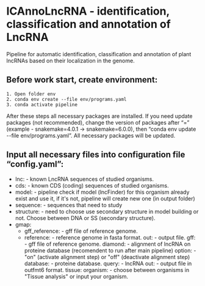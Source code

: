 # ICAnnoLncRNA - identification, classification and annotation of LncRNA
Pipeline for automatic identification, classification and annotation of plant lncRNAs based on their localization in the genome.
## Before work start, create environment:
    1. Open folder env
    2. conda env create --file env/programs.yaml
    3. conda activate pipeline
After these steps all necessary packages are installed. If you need update packages (not recommended), change the version of  packages after “=” (example - snakemake=4.0.1 -> snakemake=6.0.0), then “conda env update --file env/programs.yaml”. All necessary packages will be updated. 
## Input all necessary files into configuration file “config.yaml”:
+ lnc: - known LncRNA sequences of studied organisms.
+ cds: - known CDS (coding) sequences of studied organisms.
+ model: - pipeline check if model (lncFinder) for this organism already exist and use it, if it's not, pipeline will create new one (in output folder)
+ sequence: - sequences that need to study
+ structure: - need to choose use secondary structure in model building or not. Choose between DNA or SS (secondary structure).
+ gmap:
  + gff_reference: - gff file of reference genome.
  + reference: - reference genome in fasta format.
        out: - output file.
    gff: - gff file of reference genome.
    diamond: - alignment of lncRNA on proteine database (recomendent to run after main pipeline)
        option: - "on" (activate alignment step) or "off" (deactivate alignment step)
        database: - proteine database.
        query: - lncRNA
        out: - output file in outfmt6 format.
    tissue:
        organism: - choose between organisms in "Tissue analysis" or input your organism.
